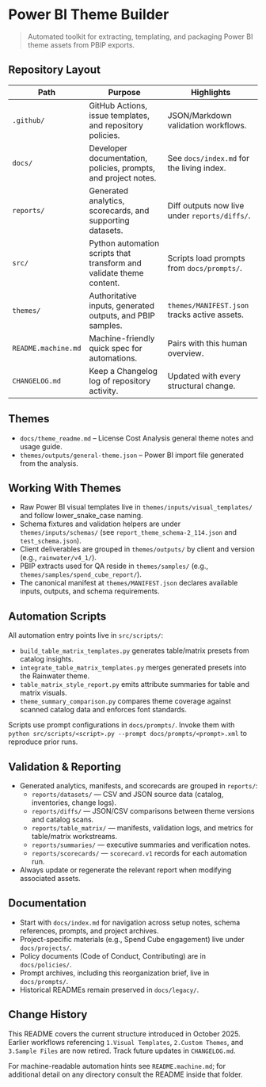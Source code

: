 ﻿# Power BI Theme Builder
> Automated toolkit for extracting, templating, and packaging Power BI theme assets from PBIP exports.

## Repository Layout
| Path | Purpose | Highlights |
| --- | --- | --- |
| `.github/` | GitHub Actions, issue templates, and repository policies. | JSON/Markdown validation workflows. |
| `docs/` | Developer documentation, policies, prompts, and project notes. | See `docs/index.md` for the living index. |
| `reports/` | Generated analytics, scorecards, and supporting datasets. | Diff outputs now live under `reports/diffs/`. |
| `src/` | Python automation scripts that transform and validate theme content. | Scripts load prompts from `docs/prompts/`. |
| `themes/` | Authoritative inputs, generated outputs, and PBIP samples. | `themes/MANIFEST.json` tracks active assets. |
| `README.machine.md` | Machine-friendly quick spec for automations. | Pairs with this human overview. |
| `CHANGELOG.md` | Keep a Changelog log of repository activity. | Updated with every structural change. |

## Themes
- `docs/theme_readme.md` – License Cost Analysis general theme notes and usage guide.
- `themes/outputs/general-theme.json` – Power BI import file generated from the analysis.

## Working With Themes
- Raw Power BI visual templates live in `themes/inputs/visual_templates/` and follow lower_snake_case naming.
- Schema fixtures and validation helpers are under `themes/inputs/schemas/` (see `report_theme_schema-2_114.json` and `test_schema.json`).
- Client deliverables are grouped in `themes/outputs/` by client and version (e.g., `rainwater/v4_1/`).
- PBIP extracts used for QA reside in `themes/samples/` (e.g., `themes/samples/spend_cube_report/`).
- The canonical manifest at `themes/MANIFEST.json` declares available inputs, outputs, and schema requirements.

## Automation Scripts
All automation entry points live in `src/scripts/`:
- `build_table_matrix_templates.py` generates table/matrix presets from catalog insights.
- `integrate_table_matrix_templates.py` merges generated presets into the Rainwater theme.
- `table_matrix_style_report.py` emits attribute summaries for table and matrix visuals.
- `theme_summary_comparison.py` compares theme coverage against scanned catalog data and enforces font standards.

Scripts use prompt configurations in `docs/prompts/`. Invoke them with `python src/scripts/<script>.py --prompt docs/prompts/<prompt>.xml` to reproduce prior runs.

## Validation & Reporting
- Generated analytics, manifests, and scorecards are grouped in `reports/`:
  - `reports/datasets/` — CSV and JSON source data (catalog, inventories, change logs).
  - `reports/diffs/` — JSON/CSV comparisons between theme versions and catalog scans.
  - `reports/table_matrix/` — manifests, validation logs, and metrics for table/matrix workstreams.
  - `reports/summaries/` — executive summaries and verification notes.
  - `reports/scorecards/` — `scorecard.v1` records for each automation run.
- Always update or regenerate the relevant report when modifying associated assets.

## Documentation
- Start with `docs/index.md` for navigation across setup notes, schema references, prompts, and project archives.
- Project-specific materials (e.g., Spend Cube engagement) live under `docs/projects/`.
- Policy documents (Code of Conduct, Contributing) are in `docs/policies/`.
- Prompt archives, including this reorganization brief, live in `docs/prompts/`.
- Historical READMEs remain preserved in `docs/legacy/`.

## Change History
This README covers the current structure introduced in October 2025. Earlier workflows referencing `1.Visual Templates`, `2.Custom Themes`, and `3.Sample Files` are now retired. Track future updates in `CHANGELOG.md`.

For machine-readable automation hints see `README.machine.md`; for additional detail on any directory consult the README inside that folder.
